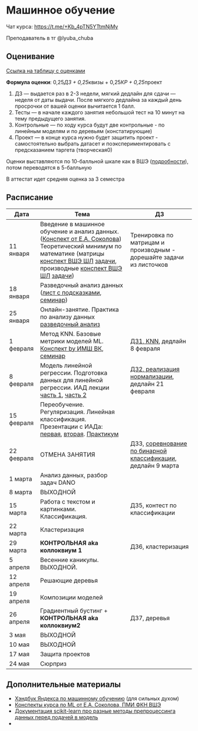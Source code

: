 # Машинное обучение

Чат курса: https://t.me/+Kb_4pTN5YTtmNjMy

Преподаватель в тг @lyuba_chuba

## Оценивание
[Ссылка на таблицу с оценками](https://docs.google.com/spreadsheets/d/1hQoJ9ReIdqRuwLB-XSkDWn-HM4nN6PTJiK7G2rjCZaE/edit?usp=sharing)

**Формула оценки**: 0,25*ДЗ + 0,25*квизы + 0,25*КР + 0,25*проект

1. ДЗ — выдается раз в 2-3 недели, мягкий дедлайн для сдачи — неделя от даты выдачи. После мягкого дедлайна за каждый день просрочки от вашей оценки вычитается 1 балл.
2. Тесты — в начале каждого занятия небольшой тест на 10 минут на тему предыдущего занятия. 
3. Контрольные — по ходу курса будут две контрольные - по линейным моделям и по деревьям (констатирующие)
4. Проект — в конце курса нужно будет защитить проект - самостоятельно выбрать датасет и поэкспериментировать с предсказанием таргета (творческая0)

Оценки выставляются по 10-балльной шкале как в ВШЭ ([подробности](https://www.hse.ru/studyspravka/Scale?ysclid=m1ngfy59pb473469014)), потом переводятся в 5-балльную

В аттестат идет средняя оценка за 3 семестра

## Расписание

| **Дата**   | **Тема**                                                                          | **ДЗ** |
|------------|-----------------------------------------------------------------------------------|--------|
| 11 января  | Введение в машинное обучение и анализ данных. ([Конспект от Е.А. Соколова](ml_intro/lecture01-intro_sokolov.pdf)) Теоретический минимум по математике (матрицы [конспект ВШЭ ШЛ](ml_intro/matrix_lecture.pdf) [задачи](ml_intro/matrix_tasks.pdf), производные [конспект ВШЭ ШЛ](ml_intro/derivative_lecture.pdf) [задачи](ml_intro/derivative_tasks.pdf)) |   Тренировка по матрицам и производным - дорешайте задачи из листочков  |
| 18 января  | Разведочный анализ данных ([лист с подсказками](EDA/EDA_Cheat_Sheet.pdf), [семинар](EDA/EDA.ipynb))                                                        |  |
| 25 января  | Онлайн-занятие. Практика по анализу данных [разведочный анализ](EDA/hw1.ipynb)    |        |
| 1 февраля  | Метод KNN. Базовые метрики моделей ML. [Конспект by ИМШ ВК](KNN/lecture0_1.pdf), [семинар](KNN/knn.ipynb)    |    [ДЗ1, KNN](KNN/hw_knn.ipynb), дедлайн 8 февраля    |
| 8 февраля  | Модель линейной регрессии. Подготовка данных для линейной регрессии. ИАД лекции [часть 1](linreg/linreg_sokolov1.pdf), [часть 2](linreg/linreg_sokolov2.pdf)            |    [ДЗ2, реализация нормализации](linreg/hw_normalize_standartize.ipynb), дедлайн 21 февраля   |
| 15 февраля  | Переобучение. Регуляризация. Линейная классификация. Презентации с ИАДа: [первая](lin_class/sokolov_linclass.pdf), [вторая](lin_class/sokolov_metrics.pdf). [Практикум](lin_class/practice.ipynb)        |        |
| 22 февраля | ОТМЕНА ЗАНЯТИЯ                                            |    ДЗ3, [соревнование по бинарной классификации](https://www.kaggle.com/t/cb9cef524cbb4c3cb7e90648d69d120a), дедлайн 9 марта    |
| 1 марта | Анализ данных, разбор задач DANO                                                                    |        |
| 8 марта | ВЫХОДНОЙ                                                                       |        |
| 15 марта | Работа с текстом и картинками. Классификация.                                                                    |    ДЗ5, контест по классификации     |
| 22 марта |  Кластеризация                                            |        |
| 29 марта   |  **КОНТРОЛЬНАЯ aka коллоквиум 1**                                                  |    ДЗ6, кластеризация    |
| 5 апреля   |  Весенние каникулы. ВЫХОДНОЙ.                                                                |        |
| 12 апреля   |  Решающие деревья                                                                           |        |
| 19 апреля  | Композиции моделей                                                                |        |
| 26 апреля  | Градиентный бустинг + **КОНТРОЛЬНАЯ aka коллоквиум2**                                              |    ДЗ7, деревья    |
| 3 мая  |    ВЫХОДНОЙ                                                              |        |
| 10 мая     | ВЫХОДНОЙ                                                                          |        |
| 17 мая     | Защита  проектов                                                                  |        |
| 24 мая     | Сюрприз                                                                           |        |


## Дополнительные материалы
- [Хэндбук Яндекса по машинному обучению](https://education.yandex.ru/handbook/ml) (для сильных духом)
- [Конспекты курса по ML от Е.А. Соколова, ПМИ ФКН ВШЭ](https://github.com/esokolov/ml-course-hse)
- [Документация scikit-learn про разные методы препроцессинга данных перед подачей в модель](https://scikit-learn.org/stable/modules/preprocessing.html)
- 
